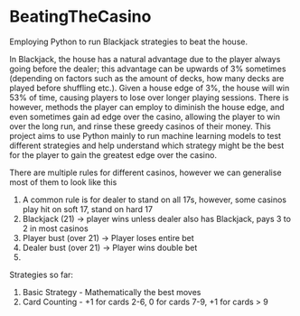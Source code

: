 # BeatingTheCasino
Employing Python to run Blackjack strategies to beat the house.

In Blackjack, the house has a natural advantage due to the player always going before the dealer; this advantage can be upwards of 3% sometimes (depending on factors such as the amount of decks, how many decks are played before shuffling etc.). Given a house edge of 3%, the house will win 53% of time, causing players to lose over longer playing sessions. There is however, methods the player can employ to diminish the house edge, and even sometimes gain ad edge over the casino, allowing the player to win over the long run, and rinse these greedy casinos of their money. This project aims to use Python mainly to run machine learning models to test different strategies and help understand which strategy might be the best for the player to gain the greatest edge over the casino.

There are multiple rules for different casinos, however we can generalise most of them to look like this

  1. A common rule is for dealer to stand on all 17s, however, some casinos play hit on soft 17, stand on hard 17
  2. Blackjack (21) -> player wins unless dealer also has Blackjack, pays 3 to 2 in most casinos
  3. Player bust (over 21) -> Player loses entire bet
  4. Dealer bust (over 21) -> Player wins double bet
  5. 





Strategies so far: 

  1. Basic Strategy - Mathematically the best moves
  2. Card Counting - +1 for cards 2-6, 0 for cards 7-9, +1 for cards > 9
